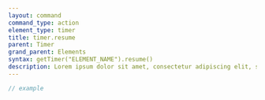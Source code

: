 ```yaml
---
layout: command
command_type: action
element_type: timer
title: timer.resume
parent: Timer
grand_parent: Elements
syntax: getTimer("ELEMENT_NAME").resume()
description: Lorem ipsum dolor sit amet, consectetur adipiscing elit, sed do eiusmod tempor incididunt ut labore et dolore magna aliqua. Ut enim ad minim veniam, quis nostrud exercitation ullamco laboris nisi ut aliquip ex ea commodo consequat.
---
```


```javascript
// example
```